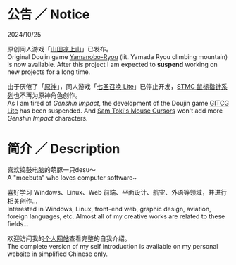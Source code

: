 # 公告 ／ Notice

2024/10/25

原创同人游戏「[山田凉上山](https://github.com/SamToki/Yamanobo-Ryou)」已发布。<br>
Original Doujin game [Yamanobo-Ryou](https://github.com/SamToki/Yamanobo-Ryou) (lit. Yamada Ryou climbing mountain) is now available. After this project I am expected to **suspend** working on new projects for a long time.

由于厌倦了「[原神](https://zh.moegirl.org.cn/原神)」，同人游戏「[七圣召唤 Lite](https://github.com/SamToki/GITCG-Lite)」已停止开发，[STMC 鼠标指针系列](https://github.com/SamToki/Sam-Toki-Mouse-Cursors)也不再为原神角色创作。<br>
As I am tired of *Genshin Impact*, the development of the Doujin game [GITCG Lite](https://github.com/SamToki/GITCG-Lite) has been suspended. And [Sam Toki's Mouse Cursors](https://github.com/SamToki/Sam-Toki-Mouse-Cursors) won't add more *Genshin Impact* characters.

# 简介 ／ Description

喜欢捣鼓电脑的萌豚一只desu～<br>
A "moebuta" who loves computer software~

喜好学习 Windows、Linux、Web 前端、平面设计、航空、外语等领域，并进行相关创作…<br>
Interested in Windows, Linux, front-end web, graphic design, aviation, foreign languages, etc. Almost all of my creative works are related to these fields...

欢迎访问我的[个人网站](https://samtoki.github.io/#SelfIntroduction)查看完整的自我介绍。<br>
The complete version of my self introduction is available on my personal website in simplified Chinese only.
